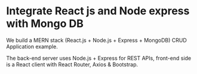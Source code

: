 # Integrate React js and Node express with Mongo DB

We build a MERN stack (React.js + Node.js + Express + MongoDB) CRUD Application example. 

The back-end server uses Node.js + Express for REST APIs, front-end side is a React client with React Router, Axios & Bootstrap.